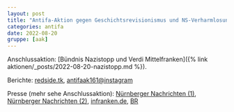 ```yaml
---
layout: post
title: "Antifa-Aktion gegen Geschichtsrevisionismus und NS-Verharmlosung"
categories: antifa
date: 2022-08-20
gruppe: [aak] 
---
```


Anschlussaktion: [Bündnis Nazistopp und Verdi Mittelfranken]({% link aktionen/_posts/2022-08-20-nazistopp.md %}).

Berichte:
[redside.tk](https://www.redside.tk/2022/08/20/antifaschistische-demonstration-gegen-geschichtsrevisionismus-und-ns-verharmlosung/), [antifaak161@instagram](https://www.instagram.com/p/ChjPdp0M9eP/)

Presse (mehr sehe Anschlussaktion):
[Nürnberger Nachrichten (1)](https://www.nn.de/nuernberg/mehrere-demos-in-nurnberg-mehr-als-2000-menschen-protestieren-auf-den-strassen-1.12450345), [Nürnberger Nachrichten (2)](https://www.nn.de/nuernberg/demos-in-nurnberg-wortgefechte-beleidigung-und-eine-bedrohliche-situation-1.12452345), [infranken.de](https://www.infranken.de/lk/nuernberg/nuernberg-zahlreiche-versammlungen-am-samstag-polizei-berichtet-von-teils-aufgeheizter-stimmung-art-5525122), [BR](https://www.br.de/nachrichten/bayern/demos-in-nuernberg-sorgen-fuer-verkehrsbehinderungen,TF29J1w)

